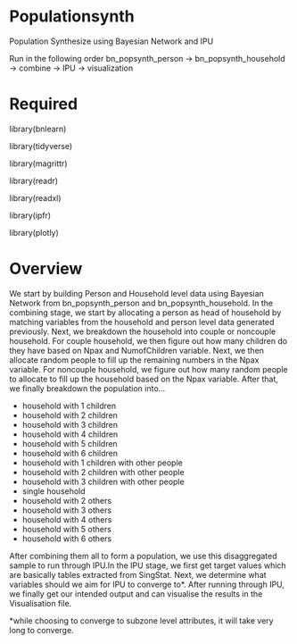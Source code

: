 # Populationsynth
Population Synthesize using Bayesian Network and IPU

Run in the following order bn_popsynth_person -> bn_popsynth_household -> combine -> IPU -> visualization

# Required

library(bnlearn)

library(tidyverse)

library(magrittr)

library(readr)

library(readxl)

library(ipfr)

library(plotly)

# Overview
We start by building Person and Household level data using Bayesian Network from bn_popsynth_person and bn_popsynth_household. 
In the combining stage, we start by allocating a person as head of household by matching variables from the household and person level data generated previously. Next, we breakdown the household into couple or noncouple household. 
For couple household, we then figure out how many children do they have based on Npax and NumofChildren variable. Next, we then allocate random people to fill up the remaining numbers in the Npax variable. For noncouple household, we figure out how many random people to allocate to fill up the household based on the Npax variable. 
After that, we finally breakdown the population into...

- household with 1 children
- household with 2 children
- household with 3 children
- household with 4 children
- household with 5 children
- household with 6 children
- household with 1 children with other people
- household with 2 children with other people
- household with 3 children with other people
- single household
- household with 2 others
- household with 3 others
- household with 4 others
- household with 5 others
- household with 6 others

After combining them all to form a population, we use this disaggregated sample to run through IPU.In the IPU stage, we first get target values which are basically tables extracted from SingStat. Next, we determine what variables should we aim for IPU to converge to*. After running through IPU, we finally get our intended output and can visualise the results in the Visualisation file. 

*while choosing to converge to subzone level attributes, it will take very long to converge. 
